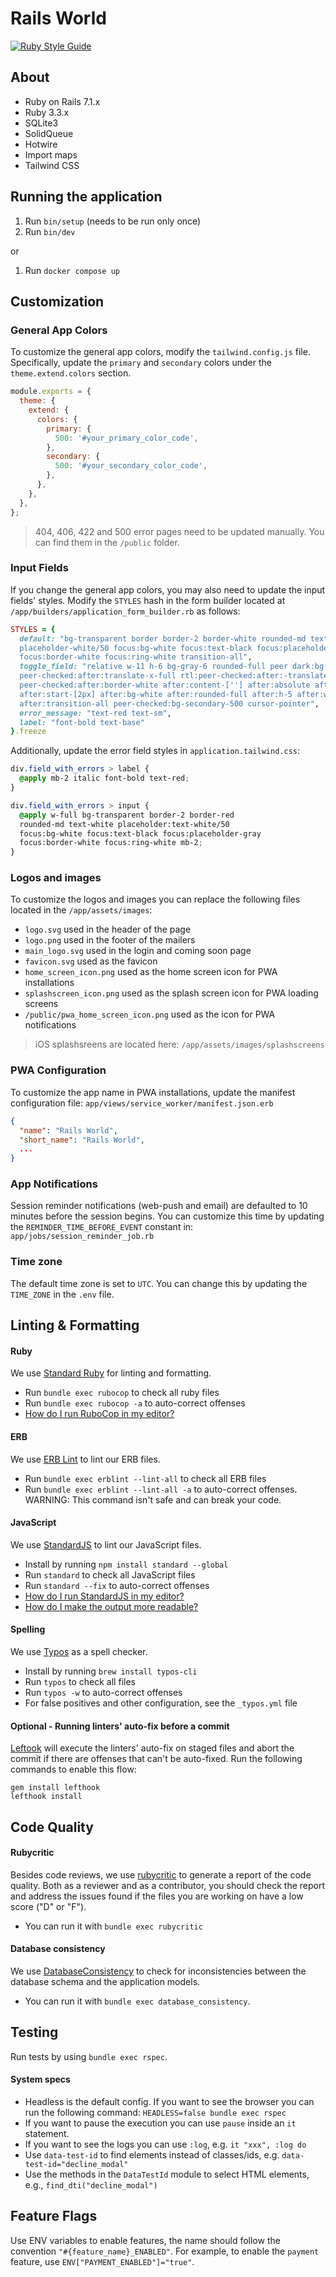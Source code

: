 # Rails World

[![Ruby Style Guide](https://img.shields.io/badge/code_style-standard-brightgreen.svg)](https://github.com/testdouble/standard)

## About

- Ruby on Rails 7.1.x
- Ruby 3.3.x
- SQLite3
- SolidQueue
- Hotwire
- Import maps
- Tailwind CSS

## Running the application

1. Run `bin/setup` (needs to be run only once)
2. Run `bin/dev`

or

1. Run `docker compose up`

## Customization

### General App Colors

To customize the general app colors, modify the `tailwind.config.js` file. Specifically, update the `primary` and `secondary` colors under the `theme.extend.colors` section.

```javascript
module.exports = {
  theme: {
    extend: {
      colors: {
        primary: {
          500: '#your_primary_color_code',
        },
        secondary: {
          500: '#your_secondary_color_code',
        },
      },
    },
  },
};
```

> 404, 406, 422 and 500 error pages need to be updated manually. You can find them in the `/public` folder.

### Input Fields

If you change the general app colors, you may also need to update the input fields' styles. Modify the `STYLES` hash in the form builder located at `/app/builders/application_form_builder.rb` as follows:

```ruby
STYLES = {
  default: "bg-transparent border border-2 border-white rounded-md text-white
  placeholder-white/50 focus:bg-white focus:text-black focus:placeholder-gray
  focus:border-white focus:ring-white transition-all",
  toggle_field: "relative w-11 h-6 bg-gray-6 rounded-full peer dark:bg-gray-6
  peer-checked:after:translate-x-full rtl:peer-checked:after:-translate-x-full
  peer-checked:after:border-white after:content-[''] after:absolute after:top-[2px]
  after:start-[2px] after:bg-white after:rounded-full after:h-5 after:w-5
  after:transition-all peer-checked:bg-secondary-500 cursor-pointer",
  error_message: "text-red text-sm",
  label: "font-bold text-base"
}.freeze
```

Additionally, update the error field styles in `application.tailwind.css`:

```css
div.field_with_errors > label {
  @apply mb-2 italic font-bold text-red;
}

div.field_with_errors > input {
  @apply w-full bg-transparent border-2 border-red
  rounded-md text-white placeholder:text-white/50
  focus:bg-white focus:text-black focus:placeholder-gray
  focus:border-white focus:ring-white mb-2;
}
```

### Logos and images

To customize the logos and images you can replace the following files located in the `/app/assets/images`:

- `logo.svg` used in the header of the page
- `logo.png` used in the footer of the mailers
- `main_logo.svg` used in the login and coming soon page
- `favicon.svg` used as the favicon
- `home_screen_icon.png` used as the home screen icon for PWA installations
- `splashscreen_icon.png` used as the splash screen icon for PWA loading screens
- `/public/pwa_home_screen_icon.png` used as the icon for PWA notifications
> iOS splashsreens are located here: `/app/assets/images/splashscreens`

### PWA Configuration

To customize the app name in PWA installations, update the manifest configuration file: `app/views/service_worker/manifest.json.erb`

```json
{
  "name": "Rails World",
  "short_name": "Rails World",
  ...
}
```

### App Notifications

Session reminder notifications (web-push and email) are defaulted to 10 minutes before the session begins.
You can customize this time by updating the `REMINDER_TIME_BEFORE_EVENT` constant in: `app/jobs/session_reminder_job.rb`

### Time zone

The default time zone is set to `UTC`. You can change this by updating the `TIME_ZONE` in the `.env` file.

## Linting & Formatting

#### Ruby

We use [Standard Ruby](https://github.com/standardrb/standard) for linting and formatting.
- Run `bundle exec rubocop` to check all ruby files
- Run `bundle exec rubocop -a` to auto-correct offenses
- [How do I run RuboCop in my editor?](https://docs.rubocop.org/rubocop/1.25/integration_with_other_tools.html#editor-integration)

#### ERB

We use [ERB Lint](https://github.com/Shopify/erb-lint) to lint our ERB files.
- Run `bundle exec erblint --lint-all` to check all ERB files
- Run `bundle exec erblint --lint-all -a` to auto-correct offenses. WARNING: This command isn't safe and can break your code.

#### JavaScript

We use [StandardJS](https://standardjs.com/) to lint our JavaScript files.
- Install by running `npm install standard --global`
- Run `standard` to check all JavaScript files
- Run `standard --fix` to auto-correct offenses
- [How do I run StandardJS in my editor?](https://standardjs.com/#are-there-text-editor-plugins)
- [How do I make the output more readable?](https://github.com/standard/standard?tab=readme-ov-file#how-do-i-make-the-output-all-colorful-and-pretty)

#### Spelling

We use [Typos](https://github.com/crate-ci/typos) as a spell checker.
- Install by running `brew install typos-cli`
- Run `typos` to check all files
- Run `typos -w` to auto-correct offenses
- For false positives and other configuration, see the `_typos.yml` file

#### Optional - Running linters' auto-fix before a commit

[Leftook](https://github.com/evilmartians/lefthook) will execute the linters' auto-fix on staged files and abort the commit if there are offenses that can't be auto-fixed.
Run the following commands to enable this flow:

```
gem install lefthook
lefthook install
```

## Code Quality

#### Rubycritic

Besides code reviews, we use [rubycritic](https://github.com/whitesmith/rubycritic) to generate a report of the code quality. Both as a reviewer and as a contributor, you should check the report and address the issues found if the files you are working on have a low score ("D" or "F").
- You can run it with `bundle exec rubycritic`

#### Database consistency

We use [DatabaseConsistency](https://github.com/djezzzl/database_consistency) to check for inconsistencies between the database schema and the application models.
- You can run it with `bundle exec database_consistency`.

## Testing

Run tests by using `bundle exec rspec`.

#### System specs

- Headless is the default config. If you want to see the browser you can run the following command: `HEADLESS=false bundle exec rspec`
- If you want to pause the execution you can use `pause` inside an `it` statement.
- If you want to see the logs you can use `:log`, e.g. `it "xxx", :log do`
- Use `data-test-id` to find elements instead of classes/ids, e.g. `data-test-id="decline_modal"`
- Use the methods in the `DataTestId` module to select HTML elements, e.g., `find_dti("decline_modal")`

## Feature Flags

Use ENV variables to enable features, the name should follow the convention `"#{feature_name}_ENABLED"`. For example, to enable the `payment` feature, use `ENV["PAYMENT_ENABLED"]="true"`.

